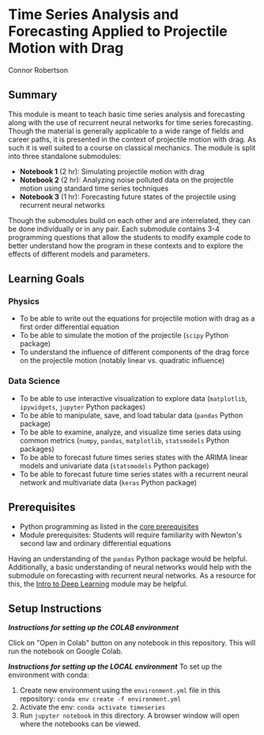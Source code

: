 # Time Series Analysis and Forecasting Applied to Projectile Motion with Drag
Connor Robertson

## Summary
This module is meant to teach basic time series analysis and forecasting along with the use of recurrent neural networks for time series forecasting. 
Though the material is generally applicable to a wide range of fields and career paths, it is presented in the context of projectile motion with drag. 
As such it is well suited to a course on classical mechanics. The module is split into three standalone submodules:

- **Notebook 1** (2 hr): Simulating projectile motion with drag
- **Notebook 2** (2 hr): Analyzing noise polluted data on the projectile motion using standard time series techniques
- **Notebook 3** (1 hr): Forecasting future states of the projectile using recurrent neural networks
    
Though the submodules build on each other and are interrelated, they can be done individually or in any pair.
Each submodule contains 3-4 programming questions that allow the students to modify example code to better understand how the program in these contexts and to explore the effects of different models and parameters.
 
<!-- ![Time evolution for a 1D Quantum Harmonic Oscillator](res/plots/waveform/psi_1_3/animation.gif) -->
## Learning Goals

### Physics
- To be able to write out the equations for projectile motion with drag as a first order differential equation
- To be able to simulate the motion of the projectile (`scipy` Python package)
- To understand the influence of different components of the drag force on the projectile motion (notably linear vs. quadratic influence)

### Data Science
- To be able to use interactive visualization to explore data (`matplotlib`, `ipywidgets`, `jupyter` Python packages)
- To be able to manipulate, save, and load tabular data (`pandas` Python package)
- To be able to examine, analyze, and visualize time series data using common metrics (`numpy`, `pandas`, `matplotlib`, `statsmodels` Python packages)
- To be able to forecast future times series states with the ARIMA linear models and univariate data (`statsmodels` Python package)
- To be able to forecast future time series states with a recurrent neural network and multivariate data (`keras` Python package)

## Prerequisites
- Python programming as listed in the [core prerequisites](https://github.com/GDS-Education-Community-of-Practice/DSECOP/wiki/Core-prerequisites)
- Module prerequisites: Students will require familiarity with Newton's second law and ordinary differential equations

Having an understanding of the `pandas` Python package would be helpful.
Additionally, a basic understanding of neural networks would help with the submodule on forecasting with recurrent neural networks.
As a resource for this, the [Intro to Deep Learning](https://github.com/GDS-Education-Community-of-Practice/DSECOP/tree/main/Intro_to_Deep_Learning) module may be helpful.

## Setup Instructions
	
***Instructions for setting up the COLAB environment***

Click on "Open in Colab" button on any notebook in this repository.
This will run the notebook on Google Colab.

***Instructions for setting up the LOCAL environment***
To set up the environment with conda:

1. Create new environment using the `environment.yml` file in this repository:
`conda env create -f environment.yml`
2. Activate the env:
`conda activate timeseries`
3. Run `jupyter notebook` in this directory. A browser window will open where the notebooks can be viewed.
